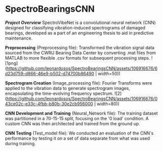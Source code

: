 # SpectroBearingsCNN
***Project Overview***
SpectroVibeNet is a convolutional neural network (CNN) designed for classifying vibration-induced spectrograms of damaged bearings, developed as a part of an engineering thesis to aid in predictive maintenance.

**Preprocessing** (Preprocessing file): Transformed the vibration signal data sourced from the CWRU Bearing Data Center by converting .mat files from MATLAB to more flexible .csv formats for subsequent processing steps.
![1png](https://github.com/leonardosos/SpectroBearingsCNN/assets/106916676/6d23d759-d866-46e9-b502-d74700b86490 | width=50))

**Spectrogram Creation** (Image_processing file): Fourier Transforms were applied to the vibration data to generate spectrogram images, encapsulating the time-evolving frequency spectrum.
![2](https://github.com/leonardosos/SpectroBearingsCNN/assets/106916676/043ce02c-e33c-4fbb-b80b-30e2cb956000 | width=80))

**CNN Development and Training** (Neural_Network file): The training dataset was partitioned in a 70-15-15 split, focusing on the '0 load' condition. A custom CNN was then architected and trained from the ground up.

**CNN Testing** (Test_model file): We conducted an evaluation of the CNN's performance by testing it on a set of data separate from what was used during training.

